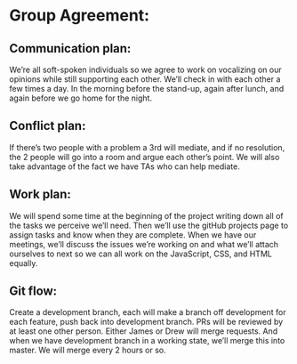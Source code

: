 # Group Agreement:

## Communication plan:
We’re all soft-spoken individuals so we agree to work on vocalizing on our opinions while still supporting each other. We’ll check in with each other a few times a day. In the morning before the stand-up, again after lunch, and again before we go home for the night.

## Conflict plan:
If there’s two people with a problem a 3rd will mediate, and if no resolution, the 2 people will go into a room and argue each other’s point. We will also take advantage of the fact we have TAs who can help mediate.

## Work plan:
We will spend some time at the beginning of the project writing down all of the tasks we perceive we’ll need. Then we’ll use the gitHub projects page to assign tasks and know when they are complete. When we have our meetings, we’ll discuss the issues we’re working on and what we’ll attach ourselves to next so we can all work on the JavaScript, CSS, and HTML equally.

## Git flow:
Create a development branch, each will make a branch off development for each feature, push back into development branch. PRs will be reviewed by at least one other person. Either James or Drew will merge requests. And when we have development branch in a working state, we’ll merge this into master. We will merge every 2 hours or so.
